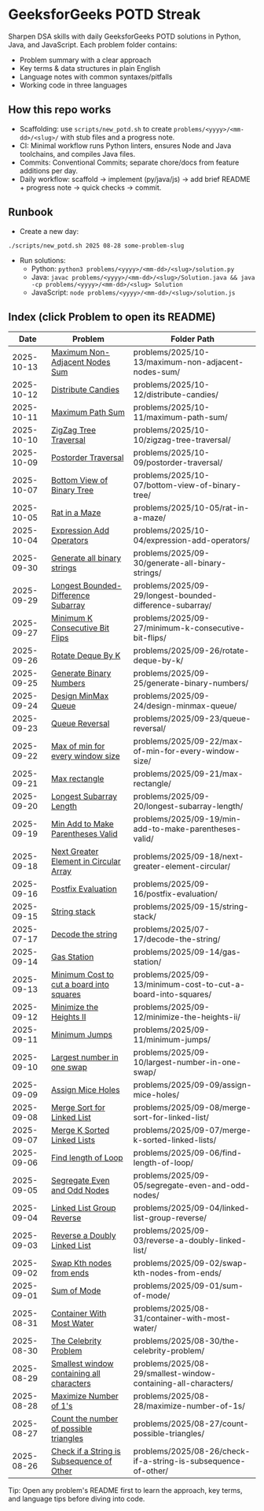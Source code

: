 # GeeksforGeeks POTD Streak

Sharpen DSA skills with daily GeeksforGeeks POTD solutions in Python, Java, and JavaScript. Each problem folder contains:
- Problem summary with a clear approach
- Key terms & data structures in plain English
- Language notes with common syntaxes/pitfalls
- Working code in three languages

## How this repo works
- Scaffolding: use `scripts/new_potd.sh` to create `problems/<yyyy>/<mm-dd>/<slug>/` with stub files and a progress note.
- CI: Minimal workflow runs Python linters, ensures Node and Java toolchains, and compiles Java files.
- Commits: Conventional Commits; separate chore/docs from feature additions per day.
- Daily workflow: scaffold → implement (py/java/js) → add brief README + progress note → quick checks → commit.

## Runbook
- Create a new day:
```
./scripts/new_potd.sh 2025 08-28 some-problem-slug
```
- Run solutions:
  - Python: `python3 problems/<yyyy>/<mm-dd>/<slug>/solution.py`
  - Java: `javac problems/<yyyy>/<mm-dd>/<slug>/Solution.java && java -cp problems/<yyyy>/<mm-dd>/<slug> Solution`
  - JavaScript: `node problems/<yyyy>/<mm-dd>/<slug>/solution.js`

## Index (click Problem to open its README)

| Date       | Problem | Folder Path |
|------------|---------|-------------|
| 2025-10-13 | [Maximum Non-Adjacent Nodes Sum](problems/2025/10-13/maximum-non-adjacent-nodes-sum/README.md) | problems/2025/10-13/maximum-non-adjacent-nodes-sum/ |
| 2025-10-12 | [Distribute Candies](problems/2025/10-12/distribute-candies/README.md) | problems/2025/10-12/distribute-candies/ |
| 2025-10-11 | [Maximum Path Sum](problems/2025/10-11/maximum-path-sum/README.md) | problems/2025/10-11/maximum-path-sum/ |
| 2025-10-10 | [ZigZag Tree Traversal](problems/2025/10-10/zigzag-tree-traversal/README.md) | problems/2025/10-10/zigzag-tree-traversal/ |
| 2025-10-09 | [Postorder Traversal](problems/2025/10-09/postorder-traversal/README.md) | problems/2025/10-09/postorder-traversal/ |
| 2025-10-07 | [Bottom View of Binary Tree](problems/2025/10-07/bottom-view-of-binary-tree/README.md) | problems/2025/10-07/bottom-view-of-binary-tree/ |
| 2025-10-05 | [Rat in a Maze](problems/2025/10-05/rat-in-a-maze/README.md) | problems/2025/10-05/rat-in-a-maze/ |
| 2025-10-04 | [Expression Add Operators](problems/2025/10-04/expression-add-operators/README.md) | problems/2025/10-04/expression-add-operators/ |
| 2025-09-30 | [Generate all binary strings](problems/2025/09-30/generate-all-binary-strings/README.md) | problems/2025/09-30/generate-all-binary-strings/ |
| 2025-09-29 | [Longest Bounded-Difference Subarray](problems/2025/09-29/longest-bounded-difference-subarray/README.md) | problems/2025/09-29/longest-bounded-difference-subarray/ |
| 2025-09-27 | [Minimum K Consecutive Bit Flips](problems/2025/09-27/minimum-k-consecutive-bit-flips/README.md) | problems/2025/09-27/minimum-k-consecutive-bit-flips/ |
| 2025-09-26 | [Rotate Deque By K](problems/2025/09-26/rotate-deque-by-k/README.md) | problems/2025/09-26/rotate-deque-by-k/ |
| 2025-09-25 | [Generate Binary Numbers](problems/2025/09-25/generate-binary-numbers/README.md) | problems/2025/09-25/generate-binary-numbers/ |
| 2025-09-24 | [Design MinMax Queue](problems/2025/09-24/design-minmax-queue/README.md) | problems/2025/09-24/design-minmax-queue/ |
| 2025-09-23 | [Queue Reversal](problems/2025/09-23/queue-reversal/README.md) | problems/2025/09-23/queue-reversal/ |
| 2025-09-22 | [Max of min for every window size](problems/2025/09-22/max-of-min-for-every-window-size/README.md) | problems/2025/09-22/max-of-min-for-every-window-size/ |
| 2025-09-21 | [Max rectangle](problems/2025/09-21/max-rectangle/README.md) | problems/2025/09-21/max-rectangle/ |
| 2025-09-20 | [Longest Subarray Length](problems/2025/09-20/longest-subarray-length/README.md) | problems/2025/09-20/longest-subarray-length/ |
| 2025-09-19 | [Min Add to Make Parentheses Valid](problems/2025/09-19/min-add-to-make-parentheses-valid/README.md) | problems/2025/09-19/min-add-to-make-parentheses-valid/ |
| 2025-09-18 | [Next Greater Element in Circular Array](problems/2025/09-18/next-greater-element-circular/README.md) | problems/2025/09-18/next-greater-element-circular/ |
| 2025-09-16 | [Postfix Evaluation](problems/2025/09-16/postfix-evaluation/README.md) | problems/2025/09-16/postfix-evaluation/ |
| 2025-09-15 | [String stack](problems/2025/09-15/string-stack/README.md) | problems/2025/09-15/string-stack/ |
| 2025-07-17 | [Decode the string](problems/2025/07-17/decode-the-string/README.md) | problems/2025/07-17/decode-the-string/ |
| 2025-09-14 | [Gas Station](problems/2025/09-14/gas-station/README.md) | problems/2025/09-14/gas-station/ |
| 2025-09-13 | [Minimum Cost to cut a board into squares](problems/2025/09-13/minimum-cost-to-cut-a-board-into-squares/README.md) | problems/2025/09-13/minimum-cost-to-cut-a-board-into-squares/ |
| 2025-09-12 | [Minimize the Heights II](problems/2025/09-12/minimize-the-heights-ii/README.md) | problems/2025/09-12/minimize-the-heights-ii/ |
| 2025-09-11 | [Minimum Jumps](problems/2025/09-11/minimum-jumps/README.md) | problems/2025/09-11/minimum-jumps/ |
| 2025-09-10 | [Largest number in one swap](problems/2025/09-10/largest-number-in-one-swap/README.md) | problems/2025/09-10/largest-number-in-one-swap/ |
| 2025-09-09 | [Assign Mice Holes](problems/2025/09-09/assign-mice-holes/README.md) | problems/2025/09-09/assign-mice-holes/ |
| 2025-09-08 | [Merge Sort for Linked List](problems/2025/09-08/merge-sort-for-linked-list/README.md) | problems/2025/09-08/merge-sort-for-linked-list/ |
| 2025-09-07 | [Merge K Sorted Linked Lists](problems/2025/09-07/merge-k-sorted-linked-lists/README.md) | problems/2025/09-07/merge-k-sorted-linked-lists/ |
| 2025-09-06 | [Find length of Loop](problems/2025/09-06/find-length-of-loop/README.md) | problems/2025/09-06/find-length-of-loop/ |
| 2025-09-05 | [Segregate Even and Odd Nodes](problems/2025/09-05/segregate-even-and-odd-nodes/README.md) | problems/2025/09-05/segregate-even-and-odd-nodes/ |
| 2025-09-04 | [Linked List Group Reverse](problems/2025/09-04/linked-list-group-reverse/README.md) | problems/2025/09-04/linked-list-group-reverse/ |
| 2025-09-03 | [Reverse a Doubly Linked List](problems/2025/09-03/reverse-a-doubly-linked-list/README.md) | problems/2025/09-03/reverse-a-doubly-linked-list/ |
| 2025-09-02 | [Swap Kth nodes from ends](problems/2025/09-02/swap-kth-nodes-from-ends/README.md) | problems/2025/09-02/swap-kth-nodes-from-ends/ |
| 2025-09-01 | [Sum of Mode](problems/2025/09-01/sum-of-mode/README.md) | problems/2025/09-01/sum-of-mode/ |
| 2025-08-31 | [Container With Most Water](problems/2025/08-31/container-with-most-water/README.md) | problems/2025/08-31/container-with-most-water/ |
| 2025-08-30 | [The Celebrity Problem](problems/2025/08-30/the-celebrity-problem/README.md) | problems/2025/08-30/the-celebrity-problem/ |
| 2025-08-29 | [Smallest window containing all characters](problems/2025/08-29/smallest-window-containing-all-characters/README.md) | problems/2025/08-29/smallest-window-containing-all-characters/ |
| 2025-08-28 | [Maximize Number of 1's](problems/2025/08-28/maximize-number-of-1s/README.md) | problems/2025/08-28/maximize-number-of-1s/ |
| 2025-08-27 | [Count the number of possible triangles](problems/2025/08-27/count-possible-triangles/README.md) | problems/2025/08-27/count-possible-triangles/ |
| 2025-08-26 | [Check if a String is Subsequence of Other](problems/2025/08-26/check-if-a-string-is-subsequence-of-other/README.md) | problems/2025/08-26/check-if-a-string-is-subsequence-of-other/ |


Tip: Open any problem's README first to learn the approach, key terms, and language tips before diving into code.
